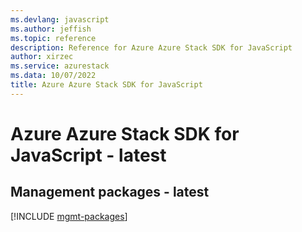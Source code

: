```yaml
---
ms.devlang: javascript
ms.author: jeffish
ms.topic: reference
description: Reference for Azure Azure Stack SDK for JavaScript
author: xirzec
ms.service: azurestack
ms.data: 10/07/2022
title: Azure Azure Stack SDK for JavaScript
---
```

# Azure Azure Stack SDK for JavaScript - latest

## Management packages - latest
[!INCLUDE [mgmt-packages](azure-stack-mgmt-index.md)]